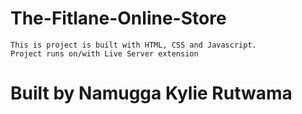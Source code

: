 # The-Fitlane-Online-Store
    This is project is built with HTML, CSS and Javascript.
    Project runs on/with Live Server extension
# Built by Namugga Kylie Rutwama